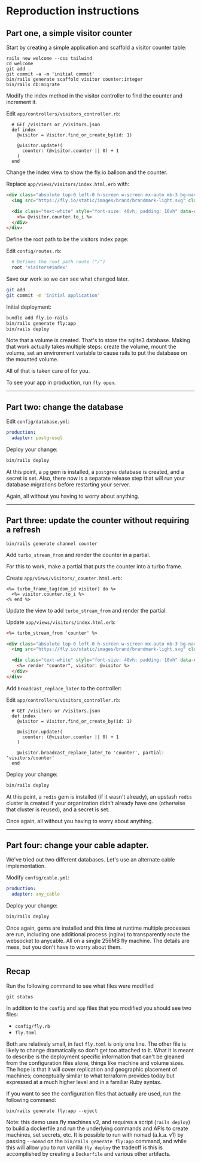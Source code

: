 # Reproduction instructions

## Part one, a simple visitor counter

Start by creating a simple application and scaffold a visitor counter table:

```
rails new welcome --css tailwind
cd welcome
git add .
git commit -a -m 'initial commit'
bin/rails generate scaffold visitor counter:integer
bin/rails db:migrate
```

Modify the index method in the visitor controller to find the counter and increment it. 

Edit `app/controllers/visitors_controller.rb`:

```
  # GET /visitors or /visitors.json
  def index
    @visitor = Visitor.find_or_create_by(id: 1) 

    @visitor.update!(
      counter: (@visitor.counter || 0) + 1
    )
  end
```

Change the index view to show the fly.io balloon and the counter.

Replace `app/views/visitors/index.html.erb` with:

```html
<div class="absolute top-0 left-0 h-screen w-screen mx-auto mb-3 bg-navy px-20 py-14 rounded-[20vh] flex flex-row items-center justify-center" style="background-color:rgb(36 24 91)">
  <img src="https://fly.io/static/images/brand/brandmark-light.svg" class="h-[50vh]" style="margin-top: -15px" alt="The monochrome white Fly.io brandmark on a navy background" srcset="">

  <div class="text-white" style="font-size: 40vh; padding: 10vh" data-controller="counter">
    <%= @visitor.counter.to_i %>
  </div>
</div>
```

Define the root path to be the visitors index page:

Edit `config/routes.rb`:

```ruby
  # Defines the root path route ("/")
  root 'visitors#index'
```

Save our work so we can see what changed later.

```sh
git add .
git commit -m 'initial application'
```

Initial deployment:

```sh
bundle add fly.io-rails
bin/rails generate fly:app
bin/rails deploy
```

Note that a volume is created.  That's to store the sqlite3 database.  Making
that work actually takes multiple steps: create the volume, mount the volume, set an environment variable to cause rails to put the database on the mounted volume.

All of that is taken care of for you.

To see your app in production, run `fly open`.

---

## Part two: change the database

Edit `config/database.yml`:

```yaml
production:
  adapter: postgresql
```

Deploy your change:

```sh
bin/rails deploy
```

At this point, a `pg` gem is installed, a `postgres` database is created, and a
secret is set.  Also, there now is a separate release step that will run
your database migrations before restarting your server.

Again, all without you having to worry about anything.

---

## Part three: update the counter without requiring a refresh

```
bin/rails generate channel counter
```

Add `turbo_stream_from` and render the counter in a partial.

For this to work, make a partial that puts the counter into a turbo frame.

Create `app/views/visitors/_counter.html.erb`:

```
<%= turbo_frame_tag(dom_id visitor) do %>
  <%= visitor.counter.to_i %>
<% end %>
```

Update the view to add `turbo_stream_from` and render the partial.

Update `app/views/visitors/index.html.erb`:

```html
<%= turbo_stream_from 'counter' %>

<div class="absolute top-0 left-0 h-screen w-screen mx-auto mb-3 bg-navy px-20 py-14 rounded-[20vh] flex flex-row items-center justify-center" style="background-color:rgb(36 24 91)">
  <img src="https://fly.io/static/images/brand/brandmark-light.svg" class="h-[50vh]" style="margin-top: -15px" alt="The monochrome white Fly.io brandmark on a navy background" srcset="">

  <div class="text-white" style="font-size: 40vh; padding: 10vh" data-controller="counter">
    <%= render "counter", visitor: @visitor %>
  </div>
</div>
```

Add `broadcast_replace_later` to the controller:

Edit `app/controllers/visitors_controller.rb`:

```
  # GET /visitors or /visitors.json
  def index
    @visitor = Visitor.find_or_create_by(id: 1) 

    @visitor.update!(
      counter: (@visitor.counter || 0) + 1
    )

    @visitor.broadcast_replace_later_to 'counter', partial: 'visitors/counter'
  end
```

Deploy your change:

```sh
bin/rails deploy
```

At this point, a `redis` gem is installed (if it wasn't already), an upstash `redis` cluster is created if your organization didn't already have one (otherwise that cluster is reused), and a secret is set.

Once again, all without you having to worry about anything.

---

## Part four: change your cable adapter.

We've tried out two different databases.  Let's use an alternate cable implementation.

Modify `config/cable.yml`:

```yaml
production:
  adapter: any_cable
```

Deploy your change:

```sh
bin/rails deploy
```

Once again, gems are installed and this time at runtime multiple processes are run, including one additional process (nginx) to transparently route the websocket to anycable.
All on a single 256MB fly machine.  The details are mess, but you don't have to worry about them.

---

## Recap

Run the following command to see what files were modified

```
git status
```

In addition to the `config` and `app` files that you modified you should see two files:
  * `config/fly.rb`
  * `fly.toml`

Both are relatively small, in fact `fly.toml` is only one line.  The other file is
likely to change dramatically so don't get too attached to it.  What it is meant to
describe is the deployment specific information that can't be gleaned from the
configuration files alone, things like machine and volume sizes.  The hope is that
it will cover replication and geographic placement of machines; conceptually similar
to what terraform provides today but expressed at a much higher level and in a
familiar Ruby syntax. 

If you want to see the configuration files that actually are used, run the following command:

```
bin/rails generate fly:app --eject
```

Note: this demo uses fly machines v2, and requires a script (`rails deploy`)
to build a dockerfile and run the underlying commands and APIs to create
machines, set secrets, etc.  It is possible to run with nomad (a.k.a. v1) by
passing `--nomad` on the `bin/rails generate fly:app` command, and while
this will allow you to run vanilla `fly deploy` the tradeoff is this
is accomplished by creating a `Dockerfile` and various other artifacts.
